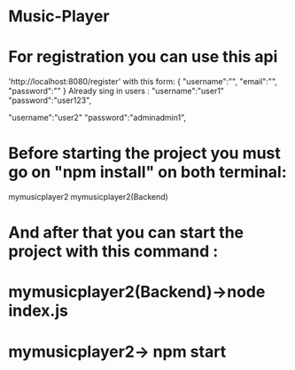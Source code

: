 # Music-Player
# For registration you can use this api
 'http://localhost:8080/register' with this form:
{
    "username":"",
    "email":"",
    "password":""
}
Already sing in users :
"username":"user1"
"password":"user123",

"username":"user2"
"password":"adminadmin1",

# Before starting the project you must go on  "npm install" on both terminal:
mymusicplayer2
mymusicplayer2(Backend)

# And after that you can start the project with this command :

# mymusicplayer2(Backend)->node index.js

# mymusicplayer2-> npm start

